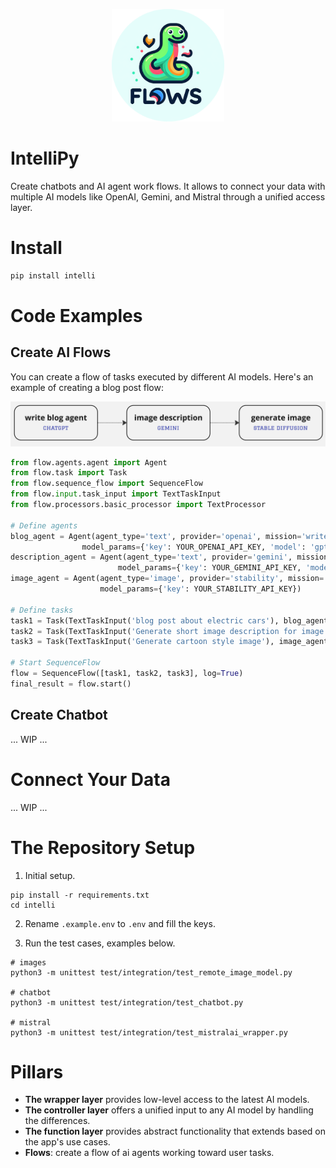 <p align="center">
<img src="assets/flow_logo-round.png" width="180em">
</p>

# IntelliPy
Create chatbots and AI agent work flows. It allows to connect your data with multiple AI models like OpenAI, Gemini, and Mistral through a unified access layer.

# Install
```bash
pip install intelli
```

# Code Examples

## Create AI Flows
You can create a flow of tasks executed by different AI models. Here's an example of creating a blog post flow:

<img src="assets/flow_example.jpg" width="680em">

<br>

```python
from flow.agents.agent import Agent
from flow.task import Task
from flow.sequence_flow import SequenceFlow
from flow.input.task_input import TextTaskInput
from flow.processors.basic_processor import TextProcessor

# Define agents
blog_agent = Agent(agent_type='text', provider='openai', mission='write blog posts',
                model_params={'key': YOUR_OPENAI_API_KEY, 'model': 'gpt-3.5-turbo'})
description_agent = Agent(agent_type='text', provider='gemini', mission='generate description',
                        model_params={'key': YOUR_GEMINI_API_KEY, 'model': 'gemini'})
image_agent = Agent(agent_type='image', provider='stability', mission='generate image',
                    model_params={'key': YOUR_STABILITY_API_KEY})

# Define tasks
task1 = Task(TextTaskInput('blog post about electric cars'), blog_agent, log=True)
task2 = Task(TextTaskInput('Generate short image description for image model'), description_agent, pre_process=TextProcessor.text_head, log=True)
task3 = Task(TextTaskInput('Generate cartoon style image'), image_agent, log=True)

# Start SequenceFlow
flow = SequenceFlow([task1, task2, task3], log=True)
final_result = flow.start()
```

## Create Chatbot
... WIP ...


# Connect Your Data 
... WIP ...


# The Repository Setup
1. Initial setup.
```shell
pip install -r requirements.txt
cd intelli
```

2. Rename `.example.env` to `.env` and fill the keys.

3. Run the test cases, examples below.
```shell
# images
python3 -m unittest test/integration/test_remote_image_model.py

# chatbot
python3 -m unittest test/integration/test_chatbot.py

# mistral
python3 -m unittest test/integration/test_mistralai_wrapper.py
```

# Pillars
- **The wrapper layer** provides low-level access to the latest AI models.
- **The controller layer** offers a unified input to any AI model by handling the differences.
- **The function layer** provides abstract functionality that extends based on the app's use cases. 
- **Flows**: create a flow of ai agents working toward user tasks.

